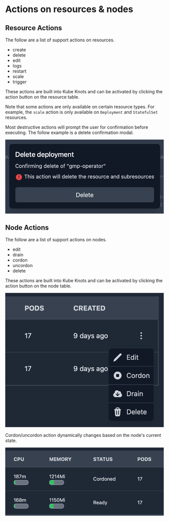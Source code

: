 # Actions on resources & nodes

## Resource Actions

The follow are a list of support actions on resources.

- create
- delete
- edit
- logs
- restart
- scale
- trigger

These actions are built into Kube Knots and can be activated by clicking the action button on the resource table.

Note that some actions are only available on certain resource types. For example, the `scale` action is only available on `Deployment` and `StatefulSet` resources.

Most destructive actions will prompt the user for confirmation before executing. The follow example is a delete confirmation modal.

![Delete Modal](./img/delete-modal.png)

## Node Actions

The follow are a list of support actions on nodes.

- edit
- drain
- cordon
- uncordon
- delete

These actions are built into Kube Knots and can be activated by clicking the action button on the node table.

![Node Actions](./img/node-action-menu.png)

Cordon/uncordon action dynamically changes based on the node's current state.

![Cordon/uncordon](./img/node-table.png)
